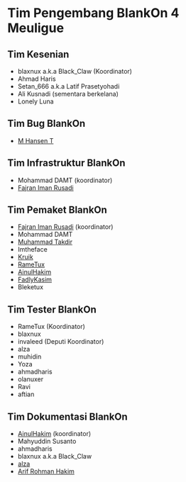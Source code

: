 # Tim Pengembang BlankOn 4 Meuligue

## Tim Kesenian
  - blaxnux a.k.a Black_Claw (Koordinator)
  - Ahmad Haris
  - Setan_666 a.k.a Latif Prasetyohadi
  - Ali Kusnadi (sementara berkelana)
  - Lonely Luna 

## Tim Bug BlankOn
  - [M Hansen T](http://dev.blankonlinux.or.id/wiki/mht)

## Tim Infrastruktur BlankOn
  - Mohammad DAMT (koordinator)
  - [Fajran Iman Rusadi](http://dev.blankonlinux.or.id/wiki/FajranImanRusadi) 

## Tim Pemaket BlankOn
  - [Fajran Iman Rusadi](http://dev.blankonlinux.or.id/wiki/FajranImanRusadi) (koordinator)
  - Mohammad DAMT
  - [Muhammad Takdir](http://dev.blankonlinux.or.id/wiki/MuhammadTakdir)
  - Imtheface
  - [Kruik](http://dev.blankonlinux.or.id/wiki/kruik)
  - [RameTux](http://dev.blankonlinux.or.id/wiki/RameTux)
  - [AinulHakim](http://dev.blankonlinux.or.id/wiki/AinulHakim)
  - [FadlyKasim](http://dev.blankonlinux.or.id/wiki/FadlyKasim)
  - Bleketux 

## Tim Tester BlankOn
  - RameTux (Koordinator)
  - blaxnux
  - invaleed (Deputi Koordinator)
  - alza
  - muhidin
  - Yoza
  - ahmadharis
  - olanuxer
  - Ravi
  - aftian 

## Tim Dokumentasi BlankOn
  - [AinulHakim](http://dev.blankonlinux.or.id/wiki/AinulHakim) (koordinator)
  - Mahyuddin Susanto
  - ahmadharis
  - blaxnux a.k.a Black_Claw
  - [alza](http://dev.blankonlinux.or.id/wiki/alza)
  - [Arif Rohman Hakim](http://dev.blankonlinux.or.id/wiki/arifrohman1) 
  
  
